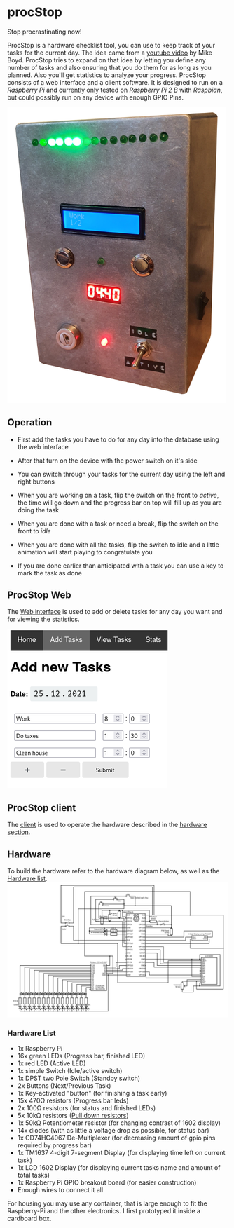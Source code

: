 # procStop
Stop procrastinating now!

ProcStop is a hardware checklist tool, you can use to keep track of your tasks for the current day.
The idea came from a [youtube video](https://youtu.be/JJeQIXBdVuk) by Mike Boyd.
ProcStop tries to expand on that idea by letting you define any number of tasks and also ensuring that you do them for as long as you planned.
Also you'll get statistics to analyze your progress.
ProcStop consists of a web interface and a client software.
It is designed to run on a *Raspberry Pi* and currently only tested on *Raspberry Pi 2 B* with *Raspbian*, but could possibly run on any device with enough GPIO Pins.

<img src="resources/device_pic.png" alt="Picture of procstop device turned on" width="500"/>

## Operation
- First add the tasks you have to do for any day into the database using the web interface
- After that turn on the device with the power switch on it's side

- You can switch through your tasks for the current day using the left and right buttons
- When you are working on a task, flip the switch on the front to *active*, the time will go down and the progress bar on top will fill up as you are doing the task
- When you are done with a task or need a break, flip the switch on the front to *idle*
- When you are done with all the tasks, flip the switch to idle and a little animation will start playing to congratulate you
- If you are done earlier than anticipated with a task you can use a key to mark the task as done

## ProcStop Web
The [Web interface](web/) is used to add or delete tasks for any day you want and for viewing the statistics.

![Screenshot of web interface used to add new tasks](resources/screenshot_web_add_tasks.png)



## ProcStop client
The [client](procStop-client) is used to operate the hardware described in the [hardware section](#hardware).


## Hardware
To build the hardware refer to the hardware diagram below, as well as the [Hardware list](#hardware-list).
![Eletronic circuit diagram of the hardware](resources/circuit.svg)

### Hardware List
- 1x Raspberry Pi
- 16x green LEDs (Progress bar, finished LED)
- 1x red LED (Active LED)
- 1x simple Switch (Idle/active switch)
- 1x DPST two Pole Switch (Standby switch)
- 2x Buttons (Next/Previous Task)
- 1x Key-activated "button" (for finishing a task early)
- 15x 470Ω resistors (Progress bar leds)
- 2x 100Ω resistors (for status and finished LEDs)
- 5x 10kΩ resistors ([Pull down resistors](https://en.wikipedia.org/wiki/Pull-up_resistor))
- 1x 50kΩ Potentiometer resistor (for changing contrast of 1602 display)
- 14x diodes (with as little a voltage drop as possible, for status bar)
- 1x CD74HC4067 De-Multiplexer (for decreasing amount of gpio pins required by progress bar)
- 1x TM1637 4-digit 7-segment Display (for displaying time left on current task)
- 1x LCD 1602 Display (for displaying current tasks name and amount of total tasks)
- 1x Raspberry Pi GPIO breakout board (for easier construction)
- Enough wires to connect it all

For housing you may use any container, that is large enough to fit the Raspberry-Pi and the other electronics.
I first prototyped it inside a cardboard box.
